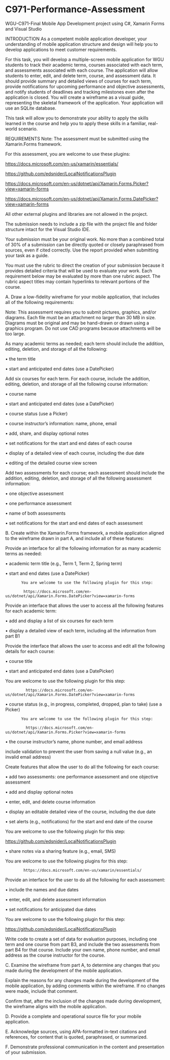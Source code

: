 # C971-Performance-Assessment

WGU-C971-Final
Mobile App Development project using C#, Xamarin Forms and Visual Studio

INTRODUCTION As a competent mobile application developer, your understanding of mobile application structure and design will help you to develop applications to meet customer requirements.

For this task, you will develop a multiple-screen mobile application for WGU students to track their academic terms, courses associated with each term, and assessments associated with each course. The application will allow students to enter, edit, and delete term, course, and assessment data. It should provide summary and detailed views of courses for each term, provide notifications for upcoming performance and objective assessments, and notify students of deadlines and tracking milestones even after the application is closed. You will create a wireframe as a visual guide, representing the skeletal framework of the application. Your application will use an SQLite database.

This task will allow you to demonstrate your ability to apply the skills learned in the course and help you to apply these skills in a familiar, real-world scenario.

REQUIREMENTS Note: The assessment must be submitted using the Xamarin.Forms framework.

For this assessment, you are welcome to use these plugins:

https://docs.microsoft.com/en-us/xamarin/essentials/

https://github.com/edsnider/LocalNotificationsPlugin

https://docs.microsoft.com/en-us/dotnet/api/Xamarin.Forms.Picker?view=xamarin-forms

https://docs.microsoft.com/en-us/dotnet/api/Xamarin.Forms.DatePicker?view=xamarin-forms

All other external plugins and libraries are not allowed in the project.

The submission needs to include a zip file with the project file and folder structure intact for the Visual Studio IDE.

Your submission must be your original work. No more than a combined total of 30% of a submission can be directly quoted or closely paraphrased from sources, even if cited correctly. Use the report provided when submitting your task as a guide.

You must use the rubric to direct the creation of your submission because it provides detailed criteria that will be used to evaluate your work. Each requirement below may be evaluated by more than one rubric aspect. The rubric aspect titles may contain hyperlinks to relevant portions of the course.

A. Draw a low-fidelity wireframe for your mobile application, that includes all of the following requirements:

Note: This assessment requires you to submit pictures, graphics, and/or diagrams. Each file must be an attachment no larger than 30 MB in size. Diagrams must be original and may be hand-drawn or drawn using a graphics program. Do not use CAD programs because attachments will be too large.

As many academic terms as needed; each term should include the addition, editing, deletion, and storage of all the following:

• the term title

• start and anticipated end dates (use a DatePicker)

Add six courses for each term. For each course, include the addition, editing, deletion, and storage of all the following course information:

• course name

• start and anticipated end dates (use a DatePicker)

• course status (use a Picker)

• course instructor’s information: name, phone, email

• add, share, and display optional notes

• set notifications for the start and end dates of each course

• display of a detailed view of each course, including the due date

• editing of the detailed course view screen

Add two assessments for each course; each assessment should include the addition, editing, deletion, and storage of all the following assessment information:

• one objective assessment

• one performance assessment

• name of both assessments

• set notifications for the start and end dates of each assessment

B. Create within the Xamarin.Forms framework, a mobile application aligned to the wireframe drawn in part A, and include all of these features:

Provide an interface for all the following information for as many academic terms as needed:

• academic term title (e.g., Term 1, Term 2, Spring term)

• start and end dates (use a DatePicker)

           You are welcome to use the following plugin for this step:

            https://docs.microsoft.com/en-us/dotnet/api/Xamarin.Forms.DatePicker?view=xamarin-forms
Provide an interface that allows the user to access all the following features for each academic term:

• add and display a list of six courses for each term

• display a detailed view of each term, including all the information from part B1

Provide the interface that allows the user to access and edit all the following details for each course:

• course title

• start and anticipated end dates (use a DatePicker)

You are welcome to use the following plugin for this step:

             https://docs.microsoft.com/en-us/dotnet/api/Xamarin.Forms.DatePicker?view=xamarin-forms
• course status (e.g., in progress, completed, dropped, plan to take) (use a Picker)

           You are welcome to use the following plugin for this step:

             https://docs.microsoft.com/en-us/dotnet/api/Xamarin.Forms.Picker?view=xamarin-forms
• the course instructor’s name, phone number, and email address

include validation to prevent the user from saving a null value (e.g., an invalid email address)

Create features that allow the user to do all the following for each course:

• add two assessments: one performance assessment and one objective assessment

• add and display optional notes

• enter, edit, and delete course information

• display an editable detailed view of the course, including the due date

• set alerts (e.g., notifications) for the start and end date of the course

You are welcome to use the following plugin for this step:

https://github.com/edsnider/LocalNotificationsPlugin

• share notes via a sharing feature (e.g., email, SMS)

You are welcome to use the following plugins for this step:

            https://docs.microsoft.com/en-us/xamarin/essentials/
Provide an interface for the user to do all the following for each assessment:

• include the names and due dates

• enter, edit, and delete assessment information

• set notifications for anticipated due dates

You are welcome to use the following plugin for this step:

https://github.com/edsnider/LocalNotificationsPlugin

Write code to create a set of data for evaluation purposes, including one term and one course from part B3, and include the two assessments from part B4 for that course. Include your own name, phone number, and email address as the course instructor for the course.

C. Examine the wireframe from part A, to determine any changes that you made during the development of the mobile application.

Explain the reasons for any changes made during the development of the mobile application, by adding comments within the wireframe. If no changes were made, include that comment.

Confirm that, after the inclusion of the changes made during development, the wireframe aligns with the mobile application.

D. Provide a complete and operational source file for your mobile application.

E. Acknowledge sources, using APA-formatted in-text citations and references, for content that is quoted, paraphrased, or summarized.

F. Demonstrate professional communication in the content and presentation of your submission.
